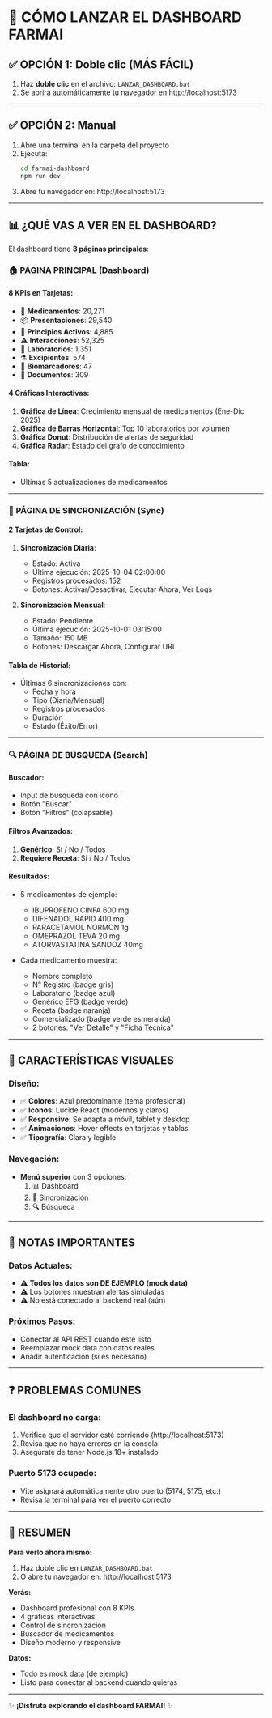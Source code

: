 # 🚀 CÓMO LANZAR EL DASHBOARD FARMAI

## ✅ OPCIÓN 1: Doble clic (MÁS FÁCIL)

1. Haz **doble clic** en el archivo: `LANZAR_DASHBOARD.bat`
2. Se abrirá automáticamente tu navegador en http://localhost:5173

---

## ✅ OPCIÓN 2: Manual

1. Abre una terminal en la carpeta del proyecto
2. Ejecuta:
   ```bash
   cd farmai-dashboard
   npm run dev
   ```
3. Abre tu navegador en: http://localhost:5173

---

## 📊 ¿QUÉ VAS A VER EN EL DASHBOARD?

El dashboard tiene **3 páginas principales**:

### 🏠 PÁGINA PRINCIPAL (Dashboard)

#### 8 KPIs en Tarjetas:
- 💊 **Medicamentos**: 20,271
- 📦 **Presentaciones**: 29,540
- 🔬 **Principios Activos**: 4,885
- ⚠️ **Interacciones**: 52,325
- 🏢 **Laboratorios**: 1,351
- ⚗️ **Excipientes**: 574
- 🧬 **Biomarcadores**: 47
- 📄 **Documentos**: 309

#### 4 Gráficas Interactivas:
1. **Gráfica de Línea**: Crecimiento mensual de medicamentos (Ene-Dic 2025)
2. **Gráfica de Barras Horizontal**: Top 10 laboratorios por volumen
3. **Gráfica Donut**: Distribución de alertas de seguridad
4. **Gráfica Radar**: Estado del grafo de conocimiento

#### Tabla:
- Últimas 5 actualizaciones de medicamentos

---

### 🔄 PÁGINA DE SINCRONIZACIÓN (Sync)

#### 2 Tarjetas de Control:
1. **Sincronización Diaria**:
   - Estado: Activa
   - Última ejecución: 2025-10-04 02:00:00
   - Registros procesados: 152
   - Botones: Activar/Desactivar, Ejecutar Ahora, Ver Logs

2. **Sincronización Mensual**:
   - Estado: Pendiente
   - Última ejecución: 2025-10-01 03:15:00
   - Tamaño: 150 MB
   - Botones: Descargar Ahora, Configurar URL

#### Tabla de Historial:
- Últimas 6 sincronizaciones con:
  - Fecha y hora
  - Tipo (Diaria/Mensual)
  - Registros procesados
  - Duración
  - Estado (Éxito/Error)

---

### 🔍 PÁGINA DE BÚSQUEDA (Search)

#### Buscador:
- Input de búsqueda con icono
- Botón "Buscar"
- Botón "Filtros" (colapsable)

#### Filtros Avanzados:
1. **Genérico**: Sí / No / Todos
2. **Requiere Receta**: Sí / No / Todos

#### Resultados:
- 5 medicamentos de ejemplo:
  - IBUPROFENO CINFA 600 mg
  - DIFENADOL RAPID 400 mg
  - PARACETAMOL NORMON 1g
  - OMEPRAZOL TEVA 20 mg
  - ATORVASTATINA SANDOZ 40mg

- Cada medicamento muestra:
  - Nombre completo
  - N° Registro (badge gris)
  - Laboratorio (badge azul)
  - Genérico EFG (badge verde)
  - Receta (badge naranja)
  - Comercializado (badge verde esmeralda)
  - 2 botones: "Ver Detalle" y "Ficha Técnica"

---

## 🎨 CARACTERÍSTICAS VISUALES

### Diseño:
- ✅ **Colores**: Azul predominante (tema profesional)
- ✅ **Iconos**: Lucide React (modernos y claros)
- ✅ **Responsive**: Se adapta a móvil, tablet y desktop
- ✅ **Animaciones**: Hover effects en tarjetas y tablas
- ✅ **Tipografía**: Clara y legible

### Navegación:
- **Menú superior** con 3 opciones:
  1. 📊 Dashboard
  2. 🔄 Sincronización
  3. 🔍 Búsqueda

---

## 📝 NOTAS IMPORTANTES

### Datos Actuales:
- ⚠️ **Todos los datos son DE EJEMPLO (mock data)**
- ⚠️ Los botones muestran alertas simuladas
- ⚠️ No está conectado al backend real (aún)

### Próximos Pasos:
- Conectar al API REST cuando esté listo
- Reemplazar mock data con datos reales
- Añadir autenticación (si es necesario)

---

## ❓ PROBLEMAS COMUNES

### El dashboard no carga:
1. Verifica que el servidor esté corriendo (http://localhost:5173)
2. Revisa que no haya errores en la consola
3. Asegúrate de tener Node.js 18+ instalado

### Puerto 5173 ocupado:
- Vite asignará automáticamente otro puerto (5174, 5175, etc.)
- Revisa la terminal para ver el puerto correcto

---

## 🎯 RESUMEN

**Para verlo ahora mismo:**
1. Haz doble clic en `LANZAR_DASHBOARD.bat`
2. O abre tu navegador en: http://localhost:5173

**Verás:**
- Dashboard profesional con 8 KPIs
- 4 gráficas interactivas
- Control de sincronización
- Buscador de medicamentos
- Diseño moderno y responsive

**Datos:**
- Todo es mock data (de ejemplo)
- Listo para conectar al backend cuando quieras

---

✨ **¡Disfruta explorando el dashboard FARMAI!** ✨
